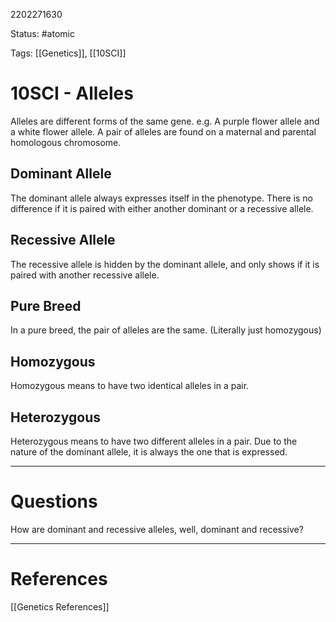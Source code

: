 2202271630

Status: #atomic

Tags: [[Genetics]], [[10SCI]]

# 10SCI - Alleles
Alleles are different forms of the same gene. e.g. A purple flower allele and a white flower allele. A pair of alleles are found on a maternal and parental homologous chromosome.
## Dominant Allele
The dominant allele always expresses itself in the phenotype.
There is no difference if it is paired with either another dominant or a recessive allele.
## Recessive Allele
The recessive allele is hidden by the dominant allele, and only shows if it is paired with another recessive allele.
## Pure Breed
In a pure breed, the pair of alleles are the same. (Literally just homozygous)
## Homozygous
Homozygous means to have two identical alleles in a pair.
## Heterozygous
Heterozygous means to have two different alleles in a pair.
Due to the nature of the dominant allele, it is always the one that is expressed.


---
# Questions
How are dominant and recessive alleles, well, dominant and recessive?

---
# References
[[Genetics References]]